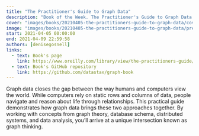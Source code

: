 ```yaml
---
title: "The Practitioner's Guide to Graph Data"
description: "Book of the Week. The Practitioner's Guide to Graph Data by Denise Gosnell"
cover: "images/books/20210405-the-practitioners-guide-to-graph-data/cover.jpg"
image: "images/books/20210405-the-practitioners-guide-to-graph-data/preview.jpg"
start: 2021-04-05 00:00:00
end: 2021-04-09 22:59:58
authors: [denisegosnell]
links: 
  - text: Book's page
    link: https://www.oreilly.com/library/view/the-practitioners-guide/9781492044062/
  - text: Book's GitHub repository
    link: https://github.com/datastax/graph-book
---
```


Graph data closes the gap between the way humans and computers view the world. While computers
rely on static rows and columns of data, people navigate and reason about life through relationships.
This practical guide demonstrates how graph data brings these two approaches together.
By working with concepts from graph theory, database schema, distributed systems, and data analysis,
you’ll arrive at a unique intersection known as graph thinking.